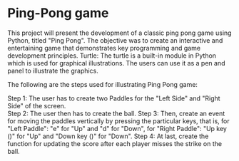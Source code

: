 # Ping-Pong game
This project will present the development of a classic ping pong game using Python, titled "Ping Pong". The objective was to create an interactive and entertaining game that demonstrates key programming and game development principles. Turtle: The turtle is a built-in module in Python which is used for graphical illustrations. The users can use it as a pen and panel to illustrate the graphics.

The following are the steps used for illustrating Ping Pong game:

Step 1: The user has to create two Paddles for the "Left Side" and "Right Side" of the screen.<br> Step 2: The user then has to create the ball.  Step 3: Then, create an event for moving the paddles vertically by pressing the particular keys, that is, for "Left Paddle": "e" for "Up" and "d" for "Down", for "Right Paddle": "Up key ()" for "Up" and "Down key ()" for "Down".  Step 4: At last, create the function for updating the score after each player misses the strike on the ball.
